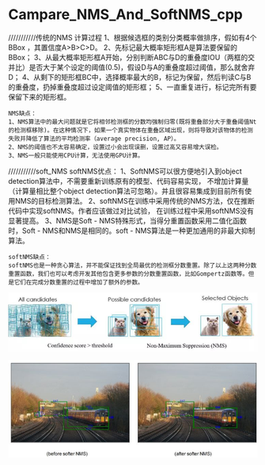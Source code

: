 # Campare_NMS_And_SoftNMS_cpp

///////////传统的NMS
	计算过程
	1、根据候选框的类别分类概率做排序，假如有4个 BBox ，其置信度A>B>C>D。
	2、先标记最大概率矩形框A是算法要保留的BBox；
	3、从最大概率矩形框A开始，分别判断ABC与D的重叠度IOU（两框的交并比）是否大于某个设定的阈值(0.5)，假设D与A的重叠度超过阈值，那么就舍弃D；
	4、从剩下的矩形框BC中，选择概率最大的B，标记为保留，然后判读C与B的重叠度，扔掉重叠度超过设定阈值的矩形框；
	5、一直重复进行，标记完所有要保留下来的矩形框。

	NMS缺点：
	1、NMS算法中的最大问题就是它将相邻检测框的分数均强制归零(既将重叠部分大于重叠阈值Nt的检测框移除)。在这种情况下，如果一个真实物体在重叠区域出现，则将导致对该物体的检测失败并降低了算法的平均检测率（average precision, AP）。
	2、NMS的阈值也不太容易确定，设置过小会出现误删，设置过高又容易增大误检。
	3、NMS一般只能使用CPU计算，无法使用GPU计算。
  
  ///////////soft_NMS
	softNMS优点：
	1、SoftNMS可以很方便地引入到object detection算法中，不需要重新训练原有的模型、代码容易实现，
	不增加计算量（计算量相比整个object detection算法可忽略）。并且很容易集成到目前所有使用NMS的目标检测算法。
        2、softNMS在训练中采用传统的NMS方法，仅在推断代码中实现softNMS。作者应该做过对比试验，
         在训练过程中采用softNMS没有显著提高。
	3、NMS是Soft - NMS特殊形式，当得分重置函数采用二值化函数时，Soft - NMS和NMS是相同的。soft - NMS算法是一种更加通用的非最大抑制算法。

	softNMS缺点：
	softNMS也是一种贪心算法，并不能保证找到全局最优的检测框分数重置。除了以上这两种分数重置函数，我们也可以考虑开发其他包含更多参数的分数重置函数，比如Gompertz函数等。但是它们在完成分数重置的过程中增加了额外的参数。

 ![tu1](https://github.com/XuHao9166/Campare_NMS_And_SoftNMS_cpp/blob/master/1.jpg)


![tu2](https://github.com/XuHao9166/Campare_NMS_And_SoftNMS_cpp/blob/master/2.jpg)
